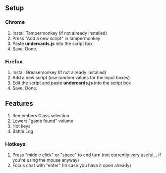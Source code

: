 ## Setup ##
### Chrome ###
1. Install Tampermonkey (if not already installed)
2. Press "Add a new script" in tampermonkey
3. Paste **undercards.js** into the script box
4. Save. Done.

### Firefox ###
1. Install Greasemonkey (If not already installed)
2. Add a new script (use random values for the input boxes)
3. Edit the script and paste **undercards.js** into the script box
4. Save. Done.

## Features ##
1. Remembers Class selection
2. Lowers "game found" volume
3. Hot keys
4. Battle Log

### Hotkeys ###
1. Press "middle click" or "space" to end turn (not currently very useful... if you're using the mouse anyway)
2. Focus chat with "enter" (In case you have it open already)
